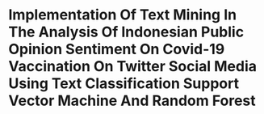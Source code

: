 # Implementation Of Text Mining In The Analysis Of Indonesian Public Opinion Sentiment On Covid-19 Vaccination On Twitter Social Media Using Text Classification Support Vector Machine And Random Forest
